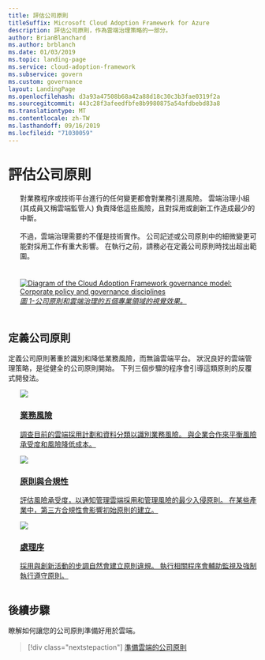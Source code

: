 ```yaml
---
title: 評估公司原則
titleSuffix: Microsoft Cloud Adoption Framework for Azure
description: 評估公司原則，作為雲端治理策略的一部分。
author: BrianBlanchard
ms.author: brblanch
ms.date: 01/03/2019
ms.topic: landing-page
ms.service: cloud-adoption-framework
ms.subservice: govern
ms.custom: governance
layout: LandingPage
ms.openlocfilehash: d3a93a47508b68a42a88d18c30c3b3fae0319f2a
ms.sourcegitcommit: 443c28f3afeedfbfe8b9980875a54afdbebd83a8
ms.translationtype: MT
ms.contentlocale: zh-TW
ms.lasthandoff: 09/16/2019
ms.locfileid: "71030059"
---
```

# <a name="evaluate-corporate-policy"></a>評估公司原則

<!-- markdownlint-disable MD033 -->

<ul class="panelContent cardsI">
<li style="display: flex; flex-direction: column;">
    <div class="cardSize">
        <div class="cardPadding" style="padding-bottom:10px;">
            <div class="card" style="padding-bottom:10px;">
                <div class="cardText" style="padding-left:0px;">
對業務程序或技術平台進行的任何變更都會對業務引進風險。 雲端治理小組 (其成員又稱雲端監管人) 負責降低這些風險，且對採用或創新工作造成最少的中斷。<br/><br/>不過，雲端治理需要的不僅是技術實作。 公司記述或公司原則中的細微變更可能對採用工作有重大影響。 在執行之前，請務必在定義公司原則時找出超出範圍。<br/><br/>
                </div>
            </div>
        </div>
    </div>
</li>
<li style="display: flex; flex-direction: column;">
    <a href="../_images/operational-transformation-govern-highres.png" style="display: flex; flex-direction: column; flex: 1 0 auto;">
        <div class="cardSize">
            <div class="cardPadding" style="padding-bottom:10px;">
                <div class="card" style="padding-bottom:10px;">
                    <div class="cardText" style="padding-left:0px;">
<img src="../_images/operational-transformation-govern-highres.png" alt="Diagram of the Cloud Adoption Framework governance model: Corporate policy and governance disciplines">
<br/>
<i>圖 1-公司原則和雲端治理的五個專業領域的視覺效果。</i>
                    </div>
                </div>
            </div>
        </div>
    </a>
</li>
</ul>

<!-- markdownlint-enable MD033 -->

## <a name="define-corporate-policy"></a>定義公司原則

定義公司原則著重於識別和降低業務風險，而無論雲端平台。 狀況良好的雲端管理策略，是從健全的公司原則開始。 下列三個步驟的程序會引導這類原則的反覆式開發法。

<!-- markdownlint-disable MD033 -->

<ul class="panelContent cardsF">
<li style="display: flex; flex-direction: column;">
    <a href="./policy-compliance/business-risk.md" style="display: flex; flex-direction: column; flex: 1 0 auto;">
        <div class="cardSize" style="flex: 1 0 auto; display: flex;">
            <div class="cardPadding" style="display: flex;">
                <div class="card">
                    <div class="cardImageOuter">
                        <div class="cardImage">
                            <img src="../_images/govern/business-risk.png" class="x-hidden-focus"/>
                        </div>
                    </div>
                    <div class="cardText">
                        <h3>業務風險</h3>
                        <p>調查目前的雲端採用計劃和資料分類以識別業務風險。 與企業合作來平衡風險承受度和風險降低成本。</p>
                    </div>
                </div>
            </div>
        </div>
    </a>
</li>
<li style="display: flex; flex-direction: column;">
    <a href="./policy-compliance/policy-definition.md" style="display: flex; flex-direction: column; flex: 1 0 auto;">
        <div class="cardSize" style="flex: 1 0 auto; display: flex;">
            <div class="cardPadding" style="display: flex;">
                <div class="card">
                    <div class="cardImageOuter">
                        <div class="cardImage">
                            <img src="../_images/govern/corporate-policy.png" class="x-hidden-focus"/>
                        </div>
                    </div>
                    <div class="cardText">
                        <h3>原則與合規性</h3>
                        <p>評估風險承受度，以通知管理雲端採用和管理風險的最少入侵原則。 在某些產業中，第三方合規性會影響初始原則的建立。</p>
                    </div>
                </div>
            </div>
        </div>
    </a>
</li>
<li style="display: flex; flex-direction: column;">
    <a href="./policy-compliance/processes.md" style="display: flex; flex-direction: column; flex: 1 0 auto;">
        <div class="cardSize" style="flex: 1 0 auto; display: flex;">
            <div class="cardPadding" style="display: flex;">
                <div class="card">
                    <div class="cardImageOuter">
                        <div class="cardImage">
                            <img src="../_images/govern/enforcement.png" class="x-hidden-focus"/>
                        </div>
                    </div>
                    <div class="cardText">
                        <h3>處理序</h3>
                        <p>採用與創新活動的步調自然會建立原則違規。 執行相關程序會輔助監視及強制執行遵守原則。</p>
                    </div>
                </div>
            </div>
        </div>
    </a>
</li>
</ul>

<!-- markdownlint-enable MD033 -->

## <a name="next-steps"></a>後續步驟

瞭解如何讓您的公司原則準備好用於雲端。

> [!div class="nextstepaction"]
> [準備雲端的公司原則](./policy-compliance/index.md)
